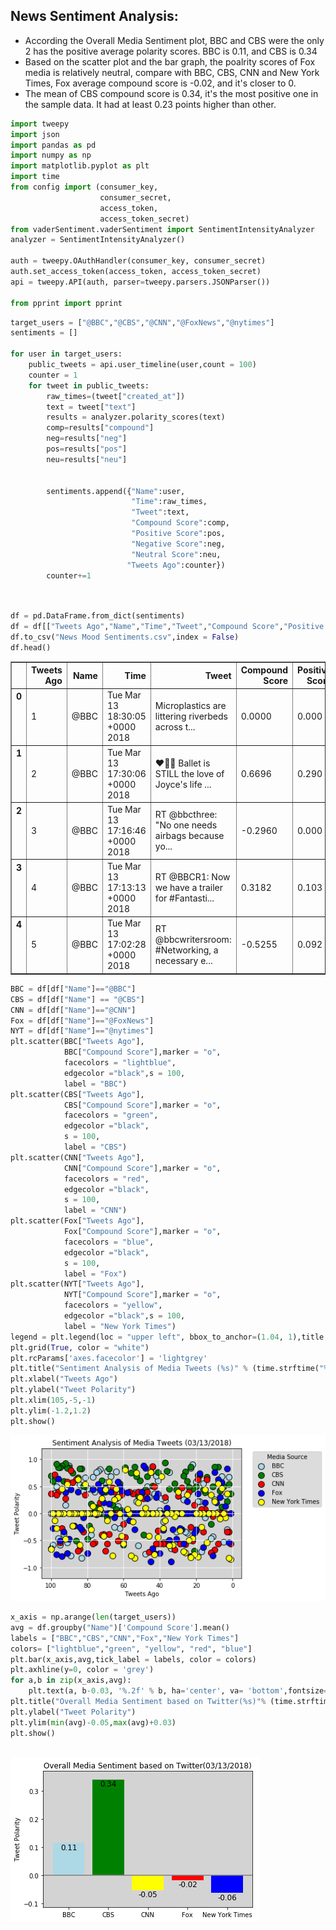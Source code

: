 ## News Sentiment Analysis:
- According the Overall Media Sentiment plot, BBC and CBS were the only 2 has the positive average polarity scores. BBC is 0.11, and CBS is 0.34
- Based on the scatter plot and the bar graph, the poalrity scores of Fox media is relatively neutral, compare with BBC, CBS, CNN and New York Times, Fox average compound score is -0.02, and it's closer to 0.
- The mean of CBS compound score is 0.34, it's the most positive one in the sample data. It had at least 0.23 points higher than other. 

```python
import tweepy
import json
import pandas as pd
import numpy as np
import matplotlib.pyplot as plt
import time
from config import (consumer_key, 
                    consumer_secret, 
                    access_token, 
                    access_token_secret)
from vaderSentiment.vaderSentiment import SentimentIntensityAnalyzer
analyzer = SentimentIntensityAnalyzer()

auth = tweepy.OAuthHandler(consumer_key, consumer_secret)
auth.set_access_token(access_token, access_token_secret)
api = tweepy.API(auth, parser=tweepy.parsers.JSONParser())

from pprint import pprint
```


```python
target_users = ["@BBC","@CBS","@CNN","@FoxNews","@nytimes"]
sentiments = []

for user in target_users:
    public_tweets = api.user_timeline(user,count = 100)
    counter = 1
    for tweet in public_tweets:
        raw_times=(tweet["created_at"])
        text = tweet["text"]
        results = analyzer.polarity_scores(text)
        comp=results["compound"]
        neg=results["neg"]
        pos=results["pos"]
        neu=results["neu"]
        
        
        sentiments.append({"Name":user,
                           "Time":raw_times,
                           "Tweet":text,
                           "Compound Score":comp,
                           "Positive Score":pos,
                           "Negative Score":neg,
                           "Neutral Score":neu,
                          "Tweets Ago":counter})
        counter+=1
        
        

```


```python
df = pd.DataFrame.from_dict(sentiments)
df = df[["Tweets Ago","Name","Time","Tweet","Compound Score","Positive Score","Negative Score","Neutral Score"]]
df.to_csv("News Mood Sentiments.csv",index = False)
df.head()
```




<div>
<style>
    .dataframe thead tr:only-child th {
        text-align: right;
    }

    .dataframe thead th {
        text-align: left;
    }

    .dataframe tbody tr th {
        vertical-align: top;
    }
</style>
<table border="1" class="dataframe">
  <thead>
    <tr style="text-align: right;">
      <th></th>
      <th>Tweets Ago</th>
      <th>Name</th>
      <th>Time</th>
      <th>Tweet</th>
      <th>Compound Score</th>
      <th>Positive Score</th>
      <th>Negative Score</th>
      <th>Neutral Score</th>
    </tr>
  </thead>
  <tbody>
    <tr>
      <th>0</th>
      <td>1</td>
      <td>@BBC</td>
      <td>Tue Mar 13 18:30:05 +0000 2018</td>
      <td>Microplastics are littering riverbeds across t...</td>
      <td>0.0000</td>
      <td>0.000</td>
      <td>0.000</td>
      <td>1.000</td>
    </tr>
    <tr>
      <th>1</th>
      <td>2</td>
      <td>@BBC</td>
      <td>Tue Mar 13 17:30:06 +0000 2018</td>
      <td>❤️💃🏻 Ballet is STILL the love of Joyce's life ...</td>
      <td>0.6696</td>
      <td>0.290</td>
      <td>0.000</td>
      <td>0.710</td>
    </tr>
    <tr>
      <th>2</th>
      <td>3</td>
      <td>@BBC</td>
      <td>Tue Mar 13 17:16:46 +0000 2018</td>
      <td>RT @bbcthree: "No one needs airbags because yo...</td>
      <td>-0.2960</td>
      <td>0.000</td>
      <td>0.087</td>
      <td>0.913</td>
    </tr>
    <tr>
      <th>3</th>
      <td>4</td>
      <td>@BBC</td>
      <td>Tue Mar 13 17:13:13 +0000 2018</td>
      <td>RT @BBCR1: Now we have a trailer for #Fantasti...</td>
      <td>0.3182</td>
      <td>0.103</td>
      <td>0.000</td>
      <td>0.897</td>
    </tr>
    <tr>
      <th>4</th>
      <td>5</td>
      <td>@BBC</td>
      <td>Tue Mar 13 17:02:28 +0000 2018</td>
      <td>RT @bbcwritersroom: #Networking, a necessary e...</td>
      <td>-0.5255</td>
      <td>0.092</td>
      <td>0.188</td>
      <td>0.720</td>
    </tr>
  </tbody>
</table>
</div>




```python
BBC = df[df["Name"]=="@BBC"]
CBS = df[df["Name"] == "@CBS"]
CNN = df[df["Name"]=="@CNN"]
Fox = df[df["Name"]=="@FoxNews"]
NYT = df[df["Name"]=="@nytimes"]
plt.scatter(BBC["Tweets Ago"],
            BBC["Compound Score"],marker = "o",
            facecolors = "lightblue",
            edgecolor ="black",s = 100,
            label = "BBC")
plt.scatter(CBS["Tweets Ago"],
            CBS["Compound Score"],marker = "o",
            facecolors = "green",
            edgecolor ="black",
            s = 100,
            label = "CBS")
plt.scatter(CNN["Tweets Ago"],
            CNN["Compound Score"],marker = "o",
            facecolors = "red",
            edgecolor ="black",
            s = 100,
            label = "CNN")
plt.scatter(Fox["Tweets Ago"],
            Fox["Compound Score"],marker = "o",
            facecolors = "blue",
            edgecolor ="black",
            s = 100,
            label = "Fox")
plt.scatter(NYT["Tweets Ago"],
            NYT["Compound Score"],marker = "o",
            facecolors = "yellow",
            edgecolor ="black",s = 100,
            label = "New York Times")
legend = plt.legend(loc = "upper left", bbox_to_anchor=(1.04, 1),title = "Media Source")
plt.grid(True, color = "white")
plt.rcParams['axes.facecolor'] = 'lightgrey'
plt.title("Sentiment Analysis of Media Tweets (%s)" % (time.strftime("%m/%d/%Y")))
plt.xlabel("Tweets Ago")
plt.ylabel("Tweet Polarity")
plt.xlim(105,-5,-1)
plt.ylim(-1.2,1.2)
plt.show()
```


![png](News_Mood_files/News_Mood_3_0.png)



```python
x_axis = np.arange(len(target_users))
avg = df.groupby("Name")['Compound Score'].mean()
labels = ["BBC","CBS","CNN","Fox","New York Times"]
colors= ["lightblue","green", "yellow", "red", "blue"]
plt.bar(x_axis,avg,tick_label = labels, color = colors)
plt.axhline(y=0, color = 'grey')
for a,b in zip(x_axis,avg):
    plt.text(a, b-0.03, '%.2f' % b, ha='center', va= 'bottom',fontsize=12)
plt.title("Overall Media Sentiment based on Twitter(%s)"% (time.strftime("%m/%d/%Y")))
plt.ylabel("Tweet Polarity")
plt.ylim(min(avg)-0.05,max(avg)+0.03)
plt.show()



```


![png](News_Mood_files/News_Mood_4_0.png)


